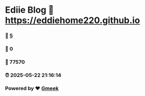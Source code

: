# Ediie Blog :link: https://eddiehome220.github.io 
### :page_facing_up: [5](https://eddiehome220.github.io/tag.html) 
### :speech_balloon: 0 
### :hibiscus: 77570 
### :alarm_clock: 2025-05-22 21:16:14 
### Powered by :heart: [Gmeek](https://github.com/Meekdai/Gmeek)
